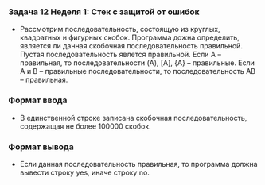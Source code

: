 ### Задача 12 Неделя 1: Стек с защитой от ошибок

* Рассмотрим последовательность, состоящую из круглых, квадратных и фигурных скобок. Программа дожна определить, является ли данная скобочная последовательность правильной. Пустая последовательность явлется правильной. Если A – правильная, то последовательности (A), [A], {A} – правильные. Если A и B – правильные последовательности, то последовательность AB – правильная.

### Формат ввода
* В единственной строке записана скобочная последовательность, содержащая не более 100000 скобок.

### Формат вывода
* Если данная последовательность правильная, то программа должна вывести строку yes, иначе строку no.